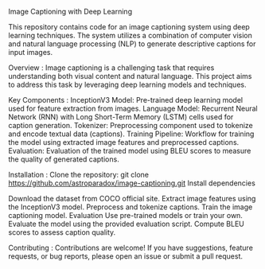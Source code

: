 Image Captioning with Deep Learning

This repository contains code for an image captioning system using deep learning techniques. The system utilizes a combination of computer vision and natural language processing (NLP) to generate descriptive captions for input images.

Overview :
Image captioning is a challenging task that requires understanding both visual content and natural language. This project aims to address this task by leveraging deep learning models and techniques.

Key Components :
InceptionV3 Model: Pre-trained deep learning model used for feature extraction from images.
Language Model: Recurrent Neural Network (RNN) with Long Short-Term Memory (LSTM) cells used for caption generation.
Tokenizer: Preprocessing component used to tokenize and encode textual data (captions).
Training Pipeline: Workflow for training the model using extracted image features and preprocessed captions.
Evaluation: Evaluation of the trained model using BLEU scores to measure the quality of generated captions.

Installation :
Clone the repository:
git clone https://github.com/astroparadox/image-captioning.git
Install dependencies


Download the dataset from COCO official site.
Extract image features using the InceptionV3 model.
Preprocess and tokenize captions.
Train the image captioning model.
Evaluation
Use pre-trained models or train your own.
Evaluate the model using the provided evaluation script.
Compute BLEU scores to assess caption quality.


Contributing :
Contributions are welcome! If you have suggestions, feature requests, or bug reports, please open an issue or submit a pull request.
